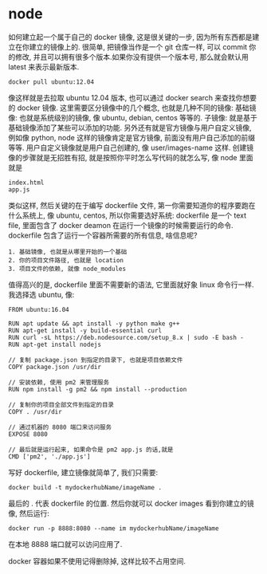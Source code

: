 # node

如何建立起一个属于自己的 docker 镜像, 这是很关键的一步, 因为所有东西都是建立在你建立的镜像上的.
很简单, 把镜像当作是一个 git 仓库一样, 可以 commit 你的修改, 并且可以拥有很多个版本.如果你没有提供一个版本号, 那么就会默认用 latest 来表示最新版本.
```
docker pull ubuntu:12.04
```
像这样就是去拉取 ubuntu 12.04 版本, 也可以通过 docker search 来查找你想要的 docker 镜像.
这里需要区分镜像中的几个概念, 也就是几种不同的镜像:
基础镜像: 也就是系统级别的镜像, 像 ubuntu, debian, centos 等等的.
子镜像: 就是基于基础镜像添加了某些可以添加的功能.
另外还有就是官方镜像与用户自定义镜像, 例如像 python, node 这样的镜像肯定是官方镜像, 前面没有用户自己添加的前缀等等. 用户自定义镜像就是用户自己创建的, 像 user/images-name
这样.
创建镜像的步骤就是无招胜有招, 就是按照你平时怎么写代码的就怎么写, 像 node 里面就是
```
index.html
app.js
```
类似这样, 然后关键的在于编写 dockerfile 文件, 第一你需要知道你的程序要跑在什么系统上, 像 ubuntu, centos, 所以你需要选好系统:
dockerfile 是一个 text file, 里面包含了 docker deamon 在运行一个镜像的时候需要运行的命令. dockerfile 包含了运行一个容器所需要的所有信息, 啥信息呢?
```
1. 基础镜像, 也就是从哪里开始的一个基础
2. 你的项目文件路径, 也就是 location
3. 项目文件的依赖, 就像 node_modules
```
值得高兴的是, dockerfile 里面不需要新的语法, 它里面就好象 linux 命令行一样.
我选择选 ubuntu, 像:
```
FROM ubuntu:16.04

RUN apt update && apt install -y python make g++
RUN apt-get install -y build-essential curl
RUN curl -sL https://deb.nodesource.com/setup_8.x | sudo -E bash -
RUN apt-get install nodejs

// 复制 package.json 到指定的目录下, 也就是项目依赖文件
COPY package.json /usr/dir

// 安装依赖, 使用 pm2 来管理服务
RUN npm install -g pm2 && npm install --production

// 复制你的项目全部文件到指定的目录
COPY . /usr/dir

// 通过机器的 8080 端口来访问服务
EXPOSE 8080

// 最后就是运行起来, 如果命令是 pm2 app.js 的话,就是
CMD ['pm2', './app.js']
```
写好 dockerfile, 建立镜像就简单了, 我们只需要:
```
docker build -t mydockerhubName/imageName .
```
最后的 . 代表 dockerfile 的位置. 然后你就可以 docker images 看到你建立的镜像, 然后运行:
```
docker run -p 8888:8080 --name im mydockerhubName/imageName
```
在本地 8888 端口就可以访问应用了.

docker 容器如果不使用记得删除掉, 这样比较不占用空间.